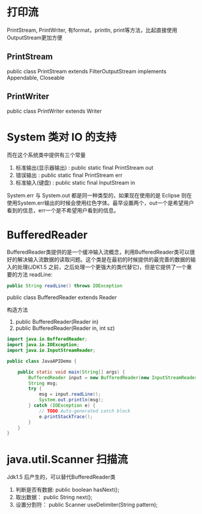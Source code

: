 
# 打印流
PrintStream, PrintWriter, 有format，println, print等方法，比起直接使用OutputStream更加方便

## PrintStream
public class PrintStream extends FilterOutputStream implements Appendable, Closeable


## PrintWriter
public class PrintWriter extends Writer


# System 类对 IO 的支持
而在这个系统类中提供有三个常量
1. 标准输出(显示器输出) : public static final PrintStream out
2. 错误输出            : public static final PrintStream err
3. 标准输入(键盘)      : public static final InputStream in

System.err 与 System.out 都是同一种类型的，如果现在使用的是 Eclipse 则在使用System.err输出的时候会使用红色字体。最早设置两个，out一个是希望用户看到的信息，err一个是不希望用户看到的信息。


# BufferedReader
BufferedReader类提供的是一个缓冲输入流概念，利用BufferedReader类可以很好的解决输入流数据的读取问题。这个类是在最初的时候提供的最完善的数据的输入的处理(JDK1.5 之前，之后处理一个更强大的类代替它)，但是它提供了一个重要的方法 readLine:
```java
public String readLine() throws IOException
```
public class BufferedReader extends Reader

构造方法
1. public BufferedReader(Reader in)
2. public BufferedReader(Reader in, int sz)
```java
import java.io.BufferedReader;
import java.io.IOException;
import java.io.InputStreamReader;

public class JavaAPIDemo {

	public static void main(String[] args) {
		BufferedReader input = new BufferedReader(new InputStreamReader(System.in));
		String msg;
		try {
			msg = input.readLine();
			System.out.println(msg);
		} catch (IOException e) {
			// TODO Auto-generated catch block
			e.printStackTrace();
		}
	}
}
```

# java.util.Scanner 扫描流
Jdk1.5 后产生的，可以替代BufferedReader类

1. 判断是否有数据: public boolean hasNext();
2. 取出数据：     public String next();
3. 设置分割符：   public Scanner useDelimiter(String pattern);